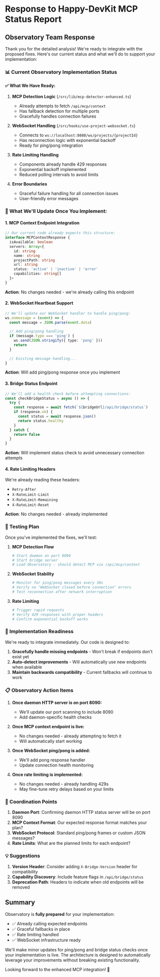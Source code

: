 # Response to Happy-DevKit MCP Status Report

## Observatory Team Response

Thank you for the detailed analysis! We're ready to integrate with the proposed fixes. Here's our current status and what we'll do to support your implementation:

### 📊 Current Observatory Implementation Status

#### ✅ What We Have Ready:

1. **MCP Detection Logic** (`/src/lib/mcp-detector-enhanced.ts`)
   - Already attempts to fetch `/api/mcp/context`
   - Has fallback detection for multiple ports
   - Gracefully handles connection failures

2. **WebSocket Handling** (`/src/hooks/use-project-websocket.ts`)
   - Connects to `ws://localhost:8080/ws/projects/{projectId}`
   - Has reconnection logic with exponential backoff
   - Ready for ping/pong integration

3. **Rate Limiting Handling**
   - Components already handle 429 responses
   - Exponential backoff implemented
   - Reduced polling intervals to avoid limits

4. **Error Boundaries**
   - Graceful failure handling for all connection issues
   - User-friendly error messages

### 🔧 What We'll Update Once You Implement:

#### 1. **MCP Context Endpoint Integration**
```typescript
// Our current code already expects this structure:
interface MCPContextResponse {
  isAvailable: boolean
  servers: Array<{
    id: string
    name: string
    projectPath: string
    url: string
    status: 'active' | 'inactive' | 'error'
    capabilities: string[]
  }>
}
```

**Action**: No changes needed - we're already calling this endpoint

#### 2. **WebSocket Heartbeat Support**
```typescript
// We'll update our WebSocket handler to handle ping/pong:
ws.onmessage = (event) => {
  const message = JSON.parse(event.data)
  
  // Add ping/pong handling
  if (message.type === 'ping') {
    ws.send(JSON.stringify({ type: 'pong' }))
    return
  }
  
  // Existing message handling...
}
```

**Action**: Will add ping/pong response once you implement

#### 3. **Bridge Status Endpoint**
```typescript
// We'll add a health check before attempting connections:
const checkBridgeStatus = async () => {
  try {
    const response = await fetch(`${bridgeUrl}/api/bridge/status`)
    if (response.ok) {
      const status = await response.json()
      return status.healthy
    }
  } catch {
    return false
  }
}
```

**Action**: Will implement status check to avoid unnecessary connection attempts

#### 4. **Rate Limiting Headers**
We're already reading these headers:
- `Retry-After`
- `X-RateLimit-Limit`
- `X-RateLimit-Remaining`
- `X-RateLimit-Reset`

**Action**: No changes needed - already implemented

### 📝 Testing Plan

Once you've implemented the fixes, we'll test:

1. **MCP Detection Flow**
   ```bash
   # Start daemon on port 8090
   # Start bridge server
   # Load Observatory - should detect MCP via /api/mcp/context
   ```

2. **WebSocket Stability**
   ```bash
   # Monitor for ping/pong messages every 30s
   # Verify no "WebSocket closed before connection" errors
   # Test reconnection after network interruption
   ```

3. **Rate Limiting**
   ```bash
   # Trigger rapid requests
   # Verify 429 responses with proper headers
   # Confirm exponential backoff works
   ```

### 🚀 Implementation Readiness

We're ready to integrate immediately. Our code is designed to:

1. **Gracefully handle missing endpoints** - Won't break if endpoints don't exist yet
2. **Auto-detect improvements** - Will automatically use new endpoints when available
3. **Maintain backwards compatibility** - Current fallbacks will continue to work

### 📋 Observatory Action Items

1. **Once daemon HTTP server is on port 8090:**
   - We'll update our port scanning to include 8090
   - Add daemon-specific health checks

2. **Once MCP context endpoint is live:**
   - No changes needed - already attempting to fetch it
   - Will automatically start working

3. **Once WebSocket ping/pong is added:**
   - We'll add pong response handler
   - Update connection health monitoring

4. **Once rate limiting is implemented:**
   - No changes needed - already handling 429s
   - May fine-tune retry delays based on your limits

### 🎯 Coordination Points

1. **Daemon Port**: Confirming daemon HTTP status server will be on port 8090
2. **MCP Context Format**: Our expected response format matches your plan?
3. **WebSocket Protocol**: Standard ping/pong frames or custom JSON messages?
4. **Rate Limits**: What are the planned limits for each endpoint?

### 💡 Suggestions

1. **Version Header**: Consider adding `X-Bridge-Version` header for compatibility
2. **Capability Discovery**: Include feature flags in `/api/bridge/status`
3. **Deprecation Path**: Headers to indicate when old endpoints will be removed

## Summary

Observatory is **fully prepared** for your implementation:
- ✅ Already calling expected endpoints
- ✅ Graceful fallbacks in place  
- ✅ Rate limiting handled
- ✅ WebSocket infrastructure ready

We'll make minor updates for ping/pong and bridge status checks once your implementation is live. The architecture is designed to automatically leverage your improvements without breaking existing functionality.

Looking forward to the enhanced MCP integration! 🚀
